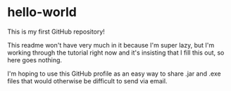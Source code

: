 # hello-world
This is my first GitHub repository!

This readme won't have very much in it because I'm super lazy, but I'm working through
the tutorial right now and it's insisting that I fill this out, so here goes nothing.

I'm hoping to use this GitHub profile as an easy way to share .jar and .exe files that
would otherwise be difficult to send via email.
